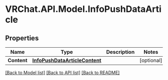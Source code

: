 # VRChat.API.Model.InfoPushDataArticle

## Properties

Name | Type | Description | Notes
------------ | ------------- | ------------- | -------------
**Content** | [**InfoPushDataArticleContent**](InfoPushDataArticleContent.md) |  | [optional] 

[[Back to Model list]](../README.md#documentation-for-models) [[Back to API list]](../README.md#documentation-for-api-endpoints) [[Back to README]](../README.md)

